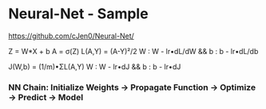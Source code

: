 # Neural-Net - Sample
https://github.com/cJen0/Neural-Net/


Z = W*X + b
A = σ(Z)
L(A,Y) = (A-Y)²/2
W : W - lr•dL/dW   &&   b : b - lr•dL/db


J(W,b) = (1/m)•ΣL(A,Y) 
W : W - lr•dJ   &&   b : b - lr•dJ


### NN Chain: Initialize Weights -> Propagate Function -> Optimize -> Predict -> Model
